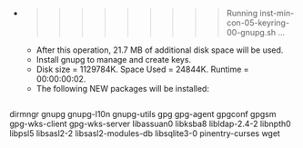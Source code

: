 * >>>>>>>>> Running inst-min-con-05-keyring-00-gnupg.sh ...
  * After this operation, 21.7 MB of additional disk space will be used.
  * Install gnupg to manage and create keys.
  * Disk size = 1129784K. Space Used = 24844K. Runtime = 00:00:00:02.
  * The following NEW packages will be installed:
  ```bash
dirmngr gnupg gnupg-l10n gnupg-utils gpg
gpg-agent gpgconf gpgsm gpg-wks-client gpg-wks-server
libassuan0 libksba8 libldap-2.4-2 libnpth0 libpsl5
libsasl2-2 libsasl2-modules-db libsqlite3-0 pinentry-curses wget
  ```
